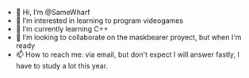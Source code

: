 - 👋 Hi, I’m @SameWharf
- 👀 I’m interested in learning to program videogames
- 🌱 I’m currently learning C++
- 💞️ I’m looking to collaborate on the maskbearer proyect, but when I'm ready
- 📫 How to reach me: via email, but don't expect I will answer fastly, I have to study a lot this year.
<!---
SameWharf/SameWharf is a ✨ special ✨ repository because its `README.md` (this file) appears on your GitHub profile.
You can click the Preview link to take a look at your changes.
--->
